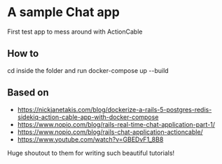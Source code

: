 # A sample Chat app
First test app to mess around with ActionCable

## How to

cd inside the folder and run docker-compose up --build

## Based on
- https://nickjanetakis.com/blog/dockerize-a-rails-5-postgres-redis-sidekiq-action-cable-app-with-docker-compose
- https://www.nopio.com/blog/rails-real-time-chat-application-part-1/
- https://www.nopio.com/blog/rails-chat-application-actioncable/
- https://www.youtube.com/watch?v=GBEDvF1_8B8

Huge shoutout to them for writing such beautiful tutorials!
